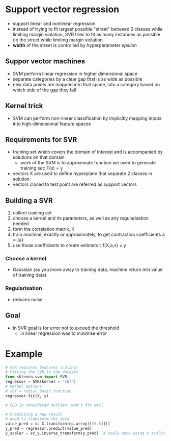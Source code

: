 # Support vector regression

- support linear and nonlinear regression
- instead of trying to fit largest possible "street" between 2 classes while limiting margin violation, SVR tries to fit as many instances as possible on the street while limiting margin violation
- **width** of the street is controlled by hyperparameter *epsilon*

## Suppor vector machines
- SVM perform linear regression in higher dimensional space
- separate categories by a clear gap that is as wide as possible
- new data points are mapped into that space, into a category based on which side of the gap they fall

## Kernel trick
- SVM can perform non-linear classification by implicitly mapping inputs into high-dimensional feature spaces

## Requirements for SVR
- training set which covers the domain of interest and is accompanied by solutions on that domain
  - work of the SVM is to approximate function we used to generate training set: F(x) = y
- vectors X are used to define hyperplane that separate 2 classes in solution
- vectors closed to test point are referred as support vectors

## Building a SVR
1. collect training set
2. choose a kernel and its parameters, as well as any regularisation needed
3. form the correlation matrix, K
4. train machine, exactly or approximately, to get contraction coefficients a = {a}
5. use those coefficients to create estimator: f(X,a,x) = y

### Choose a kernel
- Gaussian (as you move away to training data, machine return min value of training data)

### Regularisation
- reduces noise

## Goal

- in SVR goal is for error not to exceed the threshold
  - in linear regression was to minimise error

# Example
```python
# SVR requires features scaling!
# Fitting the SVR to the dataset
from sklearn.svm import SVR
regressor = SVR(kernel = 'rbf')
# Kernel options
# rbf = radial basis function
regressor.fit(X, y)

# CEO is considered outlier, won't fit well

# Predicting a new result
# need to transform the data
value_pred = sc_X.transform(np.array([[6.5]]))
y_pred = regressor.predict(value_pred)
y_scalar = sc_y.inverse_transform(y_pred)  # scale back using y scaling
```
